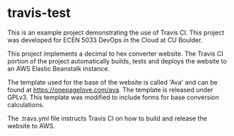 # travis-test

This is an example project demonstrating the use of Travis CI. This project was
developed for ECEN 5033 DevOps in the Cloud at CU Boulder.

This project implements a decimal to hex converter website. The Travis CI
portion of the project automatically builds, tests and deploys the website
to an AWS Elastic Beanstalk instance.

The template used for the base of the website is called 'Ava' and can be found
at https://onepagelove.com/ava. The template is released under GPLv3. This
template was modified to include forms for base conversion calculations.

The .travs.yml file instructs Travis CI on how to build and release the
website to AWS.
